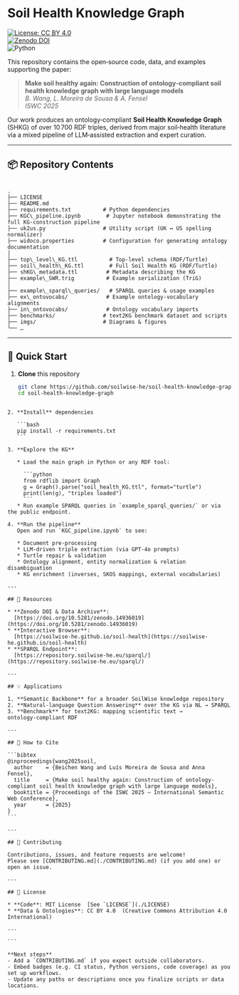 # Soil Health Knowledge Graph

[![License: CC BY 4.0](https://img.shields.io/badge/License-CC%20BY%204.0-lightgrey.svg)](https://creativecommons.org/licenses/by/4.0/)  
[![Zenodo DOI](https://zenodo.org/badge/doi/10.5281/zenodo.14936019.svg)](https://doi.org/10.5281/zenodo.14936019)  
![Python](https://img.shields.io/badge/python-3.8%2B-blue)

This repository contains the open‑source code, data, and examples supporting the paper:

> **Make soil healthy again: Construction of ontology‑compliant soil health knowledge graph with large language models**  
> *B. Wang, L. Moreira de Sousa & A. Fensel*  
> *ISWC 2025*

Our work produces an ontology‑compliant **Soil Health Knowledge Graph** (SHKG) of over 10 700 RDF triples, derived from major soil‑health literature via a mixed pipeline of LLM‑assisted extraction and expert curation.

---

## 📦 Repository Contents

```

.
├── LICENSE
├── README.md
├── requirements.txt          # Python dependencies
├── KGC\_pipeline.ipynb        # Jupyter notebook demonstrating the full KG‑construction pipeline
├── uk2us.py                  # Utility script (UK ↔ US spelling normalizer)
├── widoco.properties         # Configuration for generating ontology documentation
│
├── top\_level\_KG.ttl          # Top‑level schema (RDF/Turtle)
├── soil\_health\_KG.ttl        # Full Soil Health KG (RDF/Turtle)
├── shKG\_metadata.ttl         # Metadata describing the KG
├── example\_SWR.trig          # Example serialization (TriG)
│
├── example\_sparql\_queries/   # SPARQL queries & usage examples
├── ex\_ontovocabs/            # Example ontology‐vocabulary alignments
├── in\_ontovocabs/            # Ontology vocabulary imports
├── benchmarks/               # text2KG benchmark dataset and scripts
├── imgs/                     # Diagrams & figures
└── …

````

---

## 🚀 Quick Start

1. **Clone** this repository  
   ```bash
   git clone https://github.com/soilwise-he/soil-health-knowledge-graph.git
   cd soil-health-knowledge-graph
````

2. **Install** dependencies

   ```bash
   pip install -r requirements.txt
   ```

3. **Explore the KG**

   * Load the main graph in Python or any RDF tool:

     ```python
     from rdflib import Graph
     g = Graph().parse("soil_health_KG.ttl", format="turtle")
     print(len(g), "triples loaded")
     ```
   * Run example SPARQL queries in `example_sparql_queries/` or via the public endpoint.

4. **Run the pipeline**
   Open and run `KGC_pipeline.ipynb` to see:

   * Document pre‑processing
   * LLM‑driven triple extraction (via GPT‑4o prompts)
   * Turtle repair & validation
   * Ontology alignment, entity normalization & relation disambiguation
   * KG enrichment (inverses, SKOS mappings, external vocabularies)

---

## 🔗 Resources

* **Zenodo DOI & Data Archive**:
  [https://doi.org/10.5281/zenodo.14936019](https://doi.org/10.5281/zenodo.14936019)
* **Interactive Browser**:
  [https://soilwise-he.github.io/soil-health](https://soilwise-he.github.io/soil-health)
* **SPARQL Endpoint**:
  [https://repository.soilwise-he.eu/sparql/](https://repository.soilwise-he.eu/sparql/)

---

## 💡 Applications

1. **Semantic Backbone** for a broader SoilWise knowledge repository
2. **Natural‑language Question Answering** over the KG via NL → SPARQL
3. **Benchmark** for text2KG: mapping scientific text → ontology‑compliant RDF

---

## 📝 How to Cite

```bibtex
@inproceedings{wang2025soil,
  author    = {Beichen Wang and Luís Moreira de Sousa and Anna Fensel},
  title     = {Make soil healthy again: Construction of ontology-compliant soil health knowledge graph with large language models},
  booktitle = {Proceedings of the ISWC 2025 – International Semantic Web Conference},
  year      = {2025}
}
```

---

## 🤝 Contributing

Contributions, issues, and feature requests are welcome!
Please see [CONTRIBUTING.md](./CONTRIBUTING.md) (if you add one) or open an issue.

---

## 📄 License

* **Code**: MIT License  [See `LICENSE`](./LICENSE)
* **Data & Ontologies**: CC BY 4.0  (Creative Commons Attribution 4.0 International)

---

```

**Next steps**  
- Add a `CONTRIBUTING.md` if you expect outside collaborators.  
- Embed badges (e.g. CI status, Python versions, code coverage) as you set up workflows.  
- Update any paths or descriptions once you finalize scripts or data locations.
